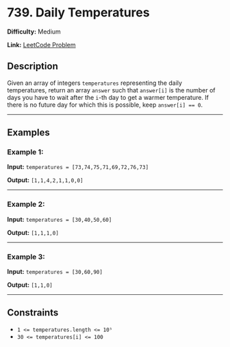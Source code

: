 # 739. Daily Temperatures

**Difficulty:** Medium

**Link:** [LeetCode Problem](https://leetcode.com/problems/daily-temperatures/)

## Description

Given an array of integers `temperatures` representing the daily temperatures, return an array `answer` such that `answer[i]` is the number of days you have to wait after the `i`-th day to get a warmer temperature.
If there is no future day for which this is possible, keep `answer[i] == 0`.

---

## Examples

### Example 1:

**Input:**
`temperatures = [73,74,75,71,69,72,76,73]`

**Output:**
`[1,1,4,2,1,1,0,0]`

---

### Example 2:

**Input:**
`temperatures = [30,40,50,60]`

**Output:**
`[1,1,1,0]`

---

### Example 3:

**Input:**
`temperatures = [30,60,90]`

**Output:**
`[1,1,0]`

---

## Constraints

- `1 <= temperatures.length <= 10⁵`
- `30 <= temperatures[i] <= 100`
